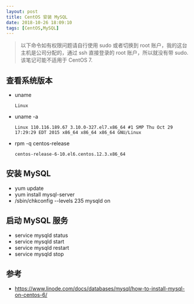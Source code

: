 ```yaml
---
layout: post
title: CentOS 安装 MySQL
date: 2018-10-26 18:09:10
tags: [CentOS,MySQL]
---
```


> 以下命令如有权限问题请自行使用 sudo 或者切换到 root 账户，我的这台主机是公司分配的，通过 ssh 直接登录的 root 账户，所以就没有带 sudo.该笔记可能不适用于 CentOS 7.

## 查看系统版本

- uname

	`Linux`

- uname -a

	`Linux 110.116.189.67 3.10.0-327.el7.x86_64 #1 SMP Thu Oct 29 17:29:29 EDT 2015 x86_64 x86_64 x86_64 GNU/Linux`
- rpm -q centos-release

	`centos-release-6-10.el6.centos.12.3.x86_64`

## 安装 MySQL

- yum update
- yum install mysql-server
- /sbin/chkconfig --levels 235 mysqld on

## 启动 MySQL 服务

- service mysqld status
- service mysqld start
- service mysqld restart
- service mysqld stop

## 参考

- https://www.linode.com/docs/databases/mysql/how-to-install-mysql-on-centos-6/